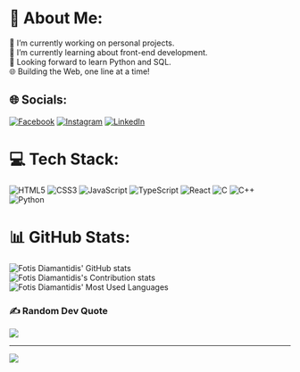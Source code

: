 # 💫 About Me:
🔭 I’m currently working on personal projects.<br>🌱 I’m currently learning about front-end development.<br>🚀 Looking forward to learn Python and SQL.<br>🌐 Building the Web, one line at a time!


## 🌐 Socials:
[![Facebook](https://img.shields.io/badge/Facebook-%23007ACC.svg?logo=Facebook&logoColor=white)](https://www.facebook.com/fotis.diama) [![Instagram](https://img.shields.io/badge/Instagram-%23E4405F.svg?logo=Instagram&logoColor=white)](https://www.instagram.com/fotis_diama/) [![LinkedIn](https://img.shields.io/badge/LinkedIn-%230077B5.svg?logo=linkedin&logoColor=white)](https://www.linkedin.com/in/fotis-diamantidis-24b596200/) 

# 💻 Tech Stack:
![HTML5](https://img.shields.io/badge/html5-%23E34F26.svg?style=for-the-badge&logo=html5&logoColor=white) ![CSS3](https://img.shields.io/badge/css3-%231572B6.svg?style=for-the-badge&logo=css3&logoColor=white) ![JavaScript](https://img.shields.io/badge/javascript-%23323330.svg?style=for-the-badge&logo=javascript&logoColor=%23F7DF1E) ![TypeScript](https://img.shields.io/badge/typescript-%23007ACC.svg?style=for-the-badge&logo=typescript&logoColor=white) ![React](https://img.shields.io/badge/react-%2320232a.svg?style=for-the-badge&logo=react&logoColor=%2361DAFB) ![C](https://img.shields.io/badge/c-%2300599C.svg?style=for-the-badge&logo=c&logoColor=white) ![C++](https://img.shields.io/badge/c++-%2300599C.svg?style=for-the-badge&logo=c%2B%2B&logoColor=white) ![Python](https://img.shields.io/badge/python-3670A0?style=for-the-badge&logo=python&logoColor=ffdd54)

# 📊 GitHub Stats:
![Fotis Diamantidis' GitHub stats](https://github-readme-stats.vercel.app/api?username=Diamafo&show_icons=true&theme=radical)<br/>
![Fotis Diamantidis's Contribution stats](https://github-readme-streak-stats.herokuapp.com/?user=Diamafo&theme=radical&hide_border=true)<br/>
![Fotis Diamantidis' Most Used Languages](https://github-readme-stats.vercel.app/api/top-langs/?username=Diamafo&theme=radical&hide_border=true&include_all_commits=true&count_private=true&layout=compact)

### ✍️ Random Dev Quote
![](https://quotes-github-readme.vercel.app/api?type=horizontal&theme=radical)




---
[![](https://visitcount.itsvg.in/api?id=Diamafo&label=&color=0&icon=2)](https://visitcount.itsvg.in)

<!-- Proudly created with GPRM ( https://gprm.itsvg.in ) -->
